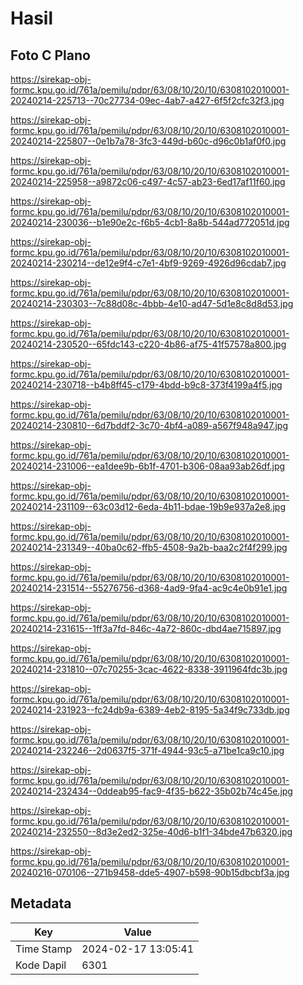 # Hasil

## Foto C Plano

https://sirekap-obj-formc.kpu.go.id/761a/pemilu/pdpr/63/08/10/20/10/6308102010001-20240214-225713--70c27734-09ec-4ab7-a427-6f5f2cfc32f3.jpg

https://sirekap-obj-formc.kpu.go.id/761a/pemilu/pdpr/63/08/10/20/10/6308102010001-20240214-225807--0e1b7a78-3fc3-449d-b60c-d96c0b1af0f0.jpg

https://sirekap-obj-formc.kpu.go.id/761a/pemilu/pdpr/63/08/10/20/10/6308102010001-20240214-225958--a9872c06-c497-4c57-ab23-6ed17af11f60.jpg

https://sirekap-obj-formc.kpu.go.id/761a/pemilu/pdpr/63/08/10/20/10/6308102010001-20240214-230036--b1e90e2c-f6b5-4cb1-8a8b-544ad772051d.jpg

https://sirekap-obj-formc.kpu.go.id/761a/pemilu/pdpr/63/08/10/20/10/6308102010001-20240214-230214--de12e9f4-c7e1-4bf9-9269-4926d96cdab7.jpg

https://sirekap-obj-formc.kpu.go.id/761a/pemilu/pdpr/63/08/10/20/10/6308102010001-20240214-230303--7c88d08c-4bbb-4e10-ad47-5d1e8c8d8d53.jpg

https://sirekap-obj-formc.kpu.go.id/761a/pemilu/pdpr/63/08/10/20/10/6308102010001-20240214-230520--65fdc143-c220-4b86-af75-41f57578a800.jpg

https://sirekap-obj-formc.kpu.go.id/761a/pemilu/pdpr/63/08/10/20/10/6308102010001-20240214-230718--b4b8ff45-c179-4bdd-b9c8-373f4199a4f5.jpg

https://sirekap-obj-formc.kpu.go.id/761a/pemilu/pdpr/63/08/10/20/10/6308102010001-20240214-230810--6d7bddf2-3c70-4bf4-a089-a567f948a947.jpg

https://sirekap-obj-formc.kpu.go.id/761a/pemilu/pdpr/63/08/10/20/10/6308102010001-20240214-231006--ea1dee9b-6b1f-4701-b306-08aa93ab26df.jpg

https://sirekap-obj-formc.kpu.go.id/761a/pemilu/pdpr/63/08/10/20/10/6308102010001-20240214-231109--63c03d12-6eda-4b11-bdae-19b9e937a2e8.jpg

https://sirekap-obj-formc.kpu.go.id/761a/pemilu/pdpr/63/08/10/20/10/6308102010001-20240214-231349--40ba0c62-ffb5-4508-9a2b-baa2c2f4f299.jpg

https://sirekap-obj-formc.kpu.go.id/761a/pemilu/pdpr/63/08/10/20/10/6308102010001-20240214-231514--55276756-d368-4ad9-9fa4-ac9c4e0b91e1.jpg

https://sirekap-obj-formc.kpu.go.id/761a/pemilu/pdpr/63/08/10/20/10/6308102010001-20240214-231615--1ff3a7fd-846c-4a72-860c-dbd4ae715897.jpg

https://sirekap-obj-formc.kpu.go.id/761a/pemilu/pdpr/63/08/10/20/10/6308102010001-20240214-231810--07c70255-3cac-4622-8338-3911964fdc3b.jpg

https://sirekap-obj-formc.kpu.go.id/761a/pemilu/pdpr/63/08/10/20/10/6308102010001-20240214-231923--fc24db9a-6389-4eb2-8195-5a34f9c733db.jpg

https://sirekap-obj-formc.kpu.go.id/761a/pemilu/pdpr/63/08/10/20/10/6308102010001-20240214-232246--2d0637f5-371f-4944-93c5-a71be1ca9c10.jpg

https://sirekap-obj-formc.kpu.go.id/761a/pemilu/pdpr/63/08/10/20/10/6308102010001-20240214-232434--0ddeab95-fac9-4f35-b622-35b02b74c45e.jpg

https://sirekap-obj-formc.kpu.go.id/761a/pemilu/pdpr/63/08/10/20/10/6308102010001-20240214-232550--8d3e2ed2-325e-40d6-b1f1-34bde47b6320.jpg

https://sirekap-obj-formc.kpu.go.id/761a/pemilu/pdpr/63/08/10/20/10/6308102010001-20240216-070106--271b9458-dde5-4907-b598-90b15dbcbf3a.jpg


## Metadata

| Key        | Value               |
| ---------- | ------------------- |
| Time Stamp | 2024-02-17 13:05:41 |
| Kode Dapil | 6301                |



